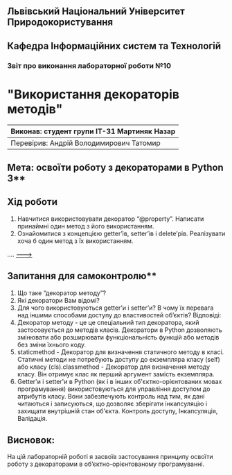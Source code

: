 ## Львівський Національний Університет Природокористування
## Кафедра Інформаційних систем та Технологій

### Звіт про виконання лабораторної роботи №10
# "Використання декораторів методів"

| Виконав: студент групи ІТ-31 Мартиняк Назар     |
|----------------------------------------------|
| Перевірив: Андрій Володимирович Татомир               |

## Мета: освоїти роботу з декораторами в Python 3**

## Хід роботи
1. Навчитися використовувати декоратор “@property”. Написати принаймні один метод з його використанням.
2. Ознайомитися з концепцією getter’ів, setter’ів і delete’рів. Реалізувати хоча б один метод з їх використанням.

.... [--->](1.py)

## Запитання для самоконтролю**
1. Що таке “декоратор методу”?
2. Які декоратори Вам відомі?
3. Для чого використовуються getter’и і setter’и? В чому їх перевага над іншими способами доступу до властивостей об’єктів?
Відповіді:
1. Декоратор методу - це це спеціальний тип декоратора, який застосовується до методів класів. Декоратори в Python дозволяють змінювати або розширювати функціональність функцій або методів без зміни їхнього коду.
2. staticmethod - Декоратор для визначення статичного методу в класі. Статичні методи не потребують доступу до екземпляра класу (self) або класу (cls).classmethod - Декоратор для визначення методу класу. Він отримує клас як перший аргумент замість екземпляра.
3. Getter'и і setter'и в Python (як і в інших об'єктно-орієнтованих мовах програмування) використовуються для управління доступом до атрибутів класу. Вони забезпечують контроль над тим, як дані читаються і записуються, що дозволяє зберігати інкапсуляцію і захищати внутрішній стан об'єкта. Контроль доступу, Інкапсуляція, Валідація.
## Висновок:
На цій лабораторній роботі я засвоїв застосування принципу освоїти роботу з декораторами в об’єктно-орієнтованому програмуванні.